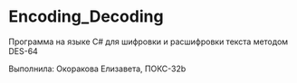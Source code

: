# Encoding_Decoding
Программа на языке C# для шифровки и расшифровки текста методом DES-64

Выполнила: Окоракова Елизавета, ПОКС-32b
